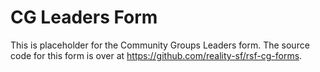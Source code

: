 # CG Leaders Form

This is placeholder for the Community Groups Leaders form. The source code for this form is over at https://github.com/reality-sf/rsf-cg-forms.
